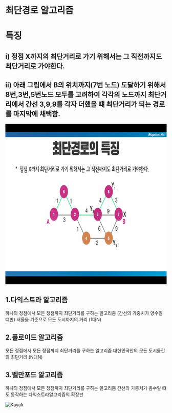 최단경로 알고리즘
=============
# 특징
## i) 정점 X까지의 최단거리로 가기 위해서는 그 직전까지도 최단거리로 가야한다.
## ii) 아래 그림에서 B의 위치까지(7번 노드) 도달하기 위해서 8번,3번,5번노드 모두를 고려하여 각각의 노드까지 최단거리에서 간선 3,9,9를 각자 더했을 떄 최단거리가 되는 경로를 마지막에 채택함.
<img src="./nearestDistance.png" width="800px" height="500px" ></img>

1.다익스트라 알고리즘
--------------------
 하나의 정점에서 모든 정점까지 최단거리를 구하는 알고리즘 (간선의 가중치가 양수일 떄만)
 서울을 기준으로 모든 도시까지의 거리 (1대N)

2.플로이드 알고리즘
--------------------
모든 정점에서 모든 정점까지 최단거리를 구하는 알고리즘
대한민국안의 모든 도시들간의 최단거리 (N대N)

3.벨만포드 알고리즘
-------------------
하나의 정점에서 모든 정점까지 최단거리를 구하는 알고리즘
간선의 가중치가 음수일 떄도 동작하는 다익스트라알고리즘의 확장판

![Kayak][logo]

[logo]: http://www.gstatic.com/webp/gallery/2.jpg "To go kayaking."
